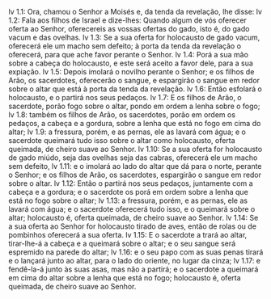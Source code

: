 lv 1.1: Ora, chamou o Senhor a Moisés e, da tenda da revelação, lhe disse:
lv 1.2: Fala aos filhos de Israel e dize-lhes: Quando algum de vós oferecer oferta ao Senhor, oferecereis as vossas ofertas do gado, isto é, do gado vacum e das ovelhas.
lv 1.3: Se a sua oferta for holocausto de gado vacum, oferecerá ele um macho sem defeito; à porta da tenda da revelação o oferecerá, para que ache favor perante o Senhor.
lv 1.4: Porá a sua mão sobre a cabeça do holocausto, e este será aceito a favor dele, para a sua expiação.
lv 1.5: Depois imolará o novilho perante o Senhor; e os filhos de Arão, os sacerdotes, oferecerão o sangue, e espargirão o sangue em redor sobre o altar que está à porta da tenda da revelação.
lv 1.6: Então esfolará o holocausto, e o partirá nos seus pedaços.
lv 1.7: E os filhos de Arão, o sacerdote, porão fogo sobre o altar, pondo em ordem a lenha sobre o fogo;
lv 1.8: também os filhos de Arão, os sacerdotes, porão em ordem os pedaços, a cabeça e a gordura, sobre a lenha que está no fogo em cima do altar;
lv 1.9: a fressura, porém, e as pernas, ele as lavará com água; e o sacerdote queimará tudo isso sobre o altar como holocausto, oferta queimada, de cheiro suave ao Senhor.
lv 1.10: Se a sua oferta for holocausto de gado miúdo, seja das ovelhas seja das cabras, oferecerá ele um macho sem defeito,
lv 1.11: e o imolará ao lado do altar que dá para o norte, perante o Senhor; e os filhos de Arão, os sacerdotes, espargirão o sangue em redor sobre o altar.
lv 1.12: Então o partirá nos seus pedaços, juntamente com a cabeça e a gordura; e o sacerdote os porá em ordem sobre a lenha que está no fogo sobre o altar;
lv 1.13: a fressura, porém, e as pernas, ele as lavará com água; e o sacerdote oferecerá tudo isso, e o queimará sobre o altar; holocausto é, oferta queimada, de cheiro suave ao Senhor.
lv 1.14: Se a sua oferta ao Senhor for holocausto tirado de aves, então de rolas ou de pombinhos oferecerá a sua oferta.
lv 1.15: E o sacerdote a trará ao altar, tirar-lhe-á a cabeça e a queimará sobre o altar; e o seu sangue será espremido na parede do altar;
lv 1.16: e o seu papo com as suas penas tirará e o lançará junto ao altar, para o lado do oriente, no lugar da cinza;
lv 1.17: e fendê-la-á junto às suas asas, mas não a partirá; e o sacerdote a queimará em cima do altar sobre a lenha que está no fogo; holocausto é, oferta queimada, de cheiro suave ao Senhor.
